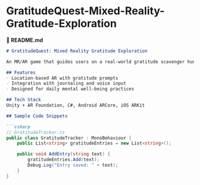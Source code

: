 # GratitudeQuest-Mixed-Reality-Gratitude-Exploration




**📄 README.md**
```markdown
# GratitudeQuest: Mixed Reality Gratitude Exploration

An MR/AR game that guides users on a real-world gratitude scavenger hunt. Players collect meaningful memories tied to positive emotions.

## Features
- Location-based AR with gratitude prompts
- Integration with journaling and voice input
- Designed for daily mental well-being practices

## Tech Stack
Unity + AR Foundation, C#, Android ARCore, iOS ARKit

## Sample Code Snippets

```csharp
// GratitudeTracker.cs
public class GratitudeTracker : MonoBehaviour {
    public List<string> gratitudeEntries = new List<string>();

    public void AddEntry(string text) {
        gratitudeEntries.Add(text);
        Debug.Log("Entry saved: " + text);
    }
}
